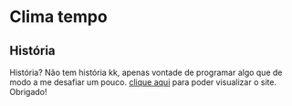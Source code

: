 # Clima tempo

## História
História? Não tem história kk, apenas vontade de programar algo que de modo a me desafiar um pouco.
[clique aqui](https://clima-tempo-sigma.vercel.app/) para poder visualizar o site.
Obrigado!
